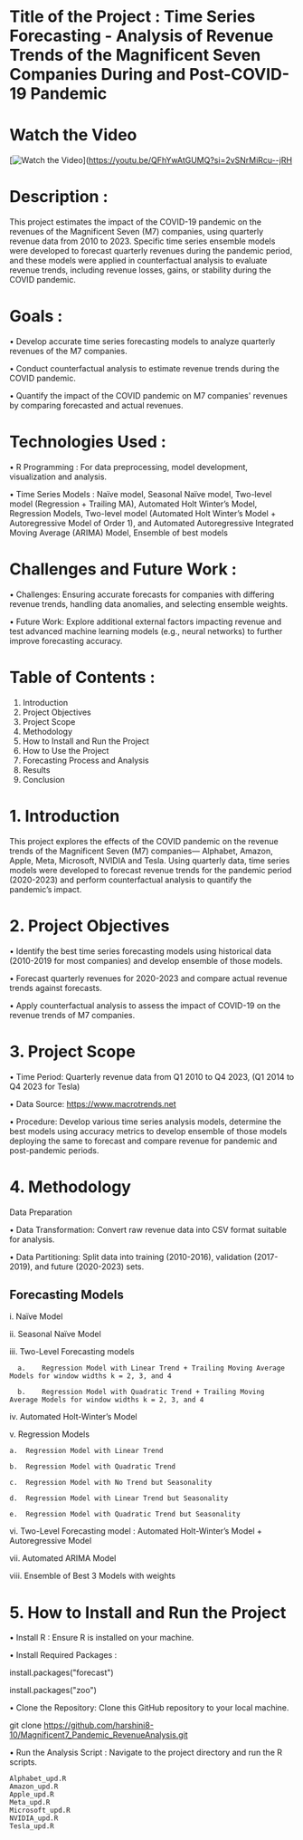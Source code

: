 # Title of the Project : Time Series Forecasting - Analysis of  Revenue Trends of the Magnificent Seven Companies During and Post-COVID-19 Pandemic

# Watch the Video

[![Watch the Video](https://img.youtube.com/vi/QFhYwAtGUMQ/0.jpg)](https://youtu.be/QFhYwAtGUMQ?si=2vSNrMiRcu--jRH

# Description : 
This project estimates the impact of the COVID-19 pandemic on the revenues of the Magnificent Seven (M7) companies, using quarterly revenue data from 2010 to 2023. Specific time series ensemble models were developed to forecast quarterly revenues during the pandemic period, and these models were applied in counterfactual analysis to evaluate revenue trends, including revenue losses, gains, or stability during the COVID pandemic.

# Goals :
•	 Develop accurate time series forecasting models to analyze quarterly revenues of the M7 companies.

•	 Conduct counterfactual analysis to estimate revenue trends during the COVID pandemic.

•	 Quantify the impact of the COVID pandemic on M7 companies' revenues by comparing forecasted and actual revenues.

# Technologies Used :
•	R Programming : For data preprocessing, model development, visualization and analysis.

•	Time Series Models : Naïve model, Seasonal Naïve model, Two-level model (Regression + Trailing MA), Automated Holt Winter’s Model, Regression Models, Two-level model (Automated Holt Winter’s Model + Autoregressive Model of Order 1), and Automated Autoregressive Integrated Moving Average (ARIMA) Model, Ensemble of best models

# Challenges and Future Work :
•	Challenges: Ensuring accurate forecasts for companies with differing revenue trends, handling data anomalies, and selecting ensemble weights.

•	Future Work: Explore additional external factors impacting revenue and test advanced machine learning models (e.g., neural networks) to further improve forecasting accuracy.

# Table of Contents :
1.	Introduction
2.	Project Objectives
3.	Project Scope
4.	Methodology
5.	How to Install and Run the Project
6.	How to Use the Project
7.	Forecasting Process and Analysis
8.	Results
9.	Conclusion

# 1.	Introduction
This project explores the effects of the COVID pandemic on the revenue trends of the Magnificent Seven (M7) companies— Alphabet, Amazon, Apple, Meta, Microsoft, NVIDIA and Tesla. Using quarterly data, time series models were developed to forecast revenue trends for the pandemic period (2020-2023) and perform counterfactual analysis to quantify the pandemic’s impact.

# 2.	Project Objectives
•	Identify the best time series forecasting models using historical data (2010-2019 for most companies) and develop ensemble of those models.

•	Forecast quarterly revenues for 2020-2023 and compare actual revenue trends against forecasts.

•	Apply counterfactual analysis to assess the impact of COVID-19 on the revenue trends of M7 companies.


# 3.	Project Scope
•	Time Period: Quarterly revenue data from Q1 2010 to Q4 2023,  (Q1 2014 to Q4 2023 for Tesla)

•	Data Source: https://www.macrotrends.net

•	Procedure: Develop various time series analysis models, determine the best models using accuracy metrics to develop ensemble of those models deploying the same to forecast and compare revenue for pandemic and post-pandemic periods.

# 4.	Methodology
Data Preparation

•	Data Transformation: Convert raw revenue data into CSV format suitable for analysis.

•	Data Partitioning: Split data into training (2010-2016), validation (2017-2019), and future (2020-2023) sets.

## Forecasting Models
i.	Naïve Model

ii.	Seasonal Naïve Model

iii.	Two-Level Forecasting models

      a.	Regression Model with Linear Trend + Trailing Moving Average Models for window widths k = 2, 3, and 4
      
      b.	Regression Model with Quadratic Trend + Trailing Moving Average Models for window widths k = 2, 3, and 4
      
iv.	Automated Holt-Winter’s Model

v.	Regression Models

    a.	Regression Model with Linear Trend
    
    b.	Regression Model with Quadratic Trend
    
    c.	Regression Model with No Trend but Seasonality
    
    d.	Regression Model with Linear Trend but Seasonality
    
    e.	Regression Model with Quadratic Trend but Seasonality
    
vi.	Two-Level Forecasting model : Automated Holt-Winter’s Model + Autoregressive Model

vii.	Automated ARIMA Model

viii.	Ensemble of Best 3 Models with weights

# 5.	How to Install and Run the Project
•	Install R : Ensure R is installed on your machine.

•	Install Required Packages : 

install.packages("forecast") 

install.packages("zoo") 

•	Clone the Repository: Clone this GitHub repository to your local machine.

git clone https://github.com/harshini8-10/Magnificent7_Pandemic_RevenueAnalysis.git

•	Run the Analysis Script : Navigate to the project directory and run the R scripts.

    Alphabet_upd.R
    Amazon_upd.R
    Apple_upd.R
    Meta_upd.R
    Microsoft_upd.R
    NVIDIA_upd.R
    Tesla_upd.R





